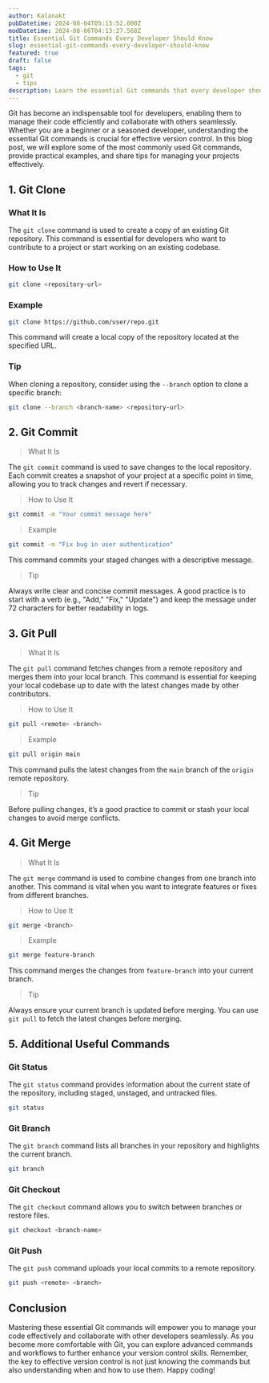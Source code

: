 ```yaml
---
author: Kalanakt
pubDatetime: 2024-08-04T05:15:52.000Z
modDatetime: 2024-08-06T04:13:27.568Z
title: Essential Git Commands Every Developer Should Know
slug: essential-git-commands-every-developer-should-know
featured: true
draft: false
tags:
  - git
  - tips
description: Learn the essential Git commands that every developer should know for effective version control.
---
```


Git has become an indispensable tool for developers, enabling them to manage their code efficiently and collaborate with others seamlessly. Whether you are a beginner or a seasoned developer, understanding the essential Git commands is crucial for effective version control. In this blog post, we will explore some of the most commonly used Git commands, provide practical examples, and share tips for managing your projects effectively.

## 1. Git Clone

### What It Is

The `git clone` command is used to create a copy of an existing Git repository. This command is essential for developers who want to contribute to a project or start working on an existing codebase.

### How to Use It

```bash
git clone <repository-url>
```

### Example

```bash
git clone https://github.com/user/repo.git
```

This command will create a local copy of the repository located at the specified URL.

### Tip

When cloning a repository, consider using the `--branch` option to clone a specific branch:

```bash
git clone --branch <branch-name> <repository-url>
```

## 2. Git Commit

> What It Is

The `git commit` command is used to save changes to the local repository. Each commit creates a snapshot of your project at a specific point in time, allowing you to track changes and revert if necessary.

> How to Use It

```bash
git commit -m "Your commit message here"
```

> Example

```bash
git commit -m "Fix bug in user authentication"
```

This command commits your staged changes with a descriptive message.

> Tip

Always write clear and concise commit messages. A good practice is to start with a verb (e.g., "Add," "Fix," "Update") and keep the message under 72 characters for better readability in logs.

## 3. Git Pull

> What It Is

The `git pull` command fetches changes from a remote repository and merges them into your local branch. This command is essential for keeping your local codebase up to date with the latest changes made by other contributors.

> How to Use It

```bash
git pull <remote> <branch>
```

> Example

```bash
git pull origin main
```

This command pulls the latest changes from the `main` branch of the `origin` remote repository.

> Tip

Before pulling changes, it’s a good practice to commit or stash your local changes to avoid merge conflicts.

## 4. Git Merge

> What It Is

The `git merge` command is used to combine changes from one branch into another. This command is vital when you want to integrate features or fixes from different branches.

> How to Use It

```bash
git merge <branch>
```

> Example

```bash
git merge feature-branch
```

This command merges the changes from `feature-branch` into your current branch.

> Tip

Always ensure your current branch is updated before merging. You can use `git pull` to fetch the latest changes before merging.

## 5. Additional Useful Commands

### Git Status

The `git status` command provides information about the current state of the repository, including staged, unstaged, and untracked files.

```bash
git status
```

### Git Branch

The `git branch` command lists all branches in your repository and highlights the current branch.

```bash
git branch
```

### Git Checkout

The `git checkout` command allows you to switch between branches or restore files.

```bash
git checkout <branch-name>
```

### Git Push

The `git push` command uploads your local commits to a remote repository.

```bash
git push <remote> <branch>
```

## Conclusion

Mastering these essential Git commands will empower you to manage your code effectively and collaborate with other developers seamlessly. As you become more comfortable with Git, you can explore advanced commands and workflows to further enhance your version control skills. Remember, the key to effective version control is not just knowing the commands but also understanding when and how to use them. Happy coding!
